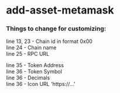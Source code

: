 # add-asset-metamask

### Things to change for customizing:

line 13, 23 - Chain id in format 0x00</br>
line 24 - Chain name</br>
line 25 - RPC URL</br>

line 35 - Token Address</br>
line 36 - Token Symbol</br>
line 36 - Decimals</br>
line 36 - Icon URL 'https://...'</br>
